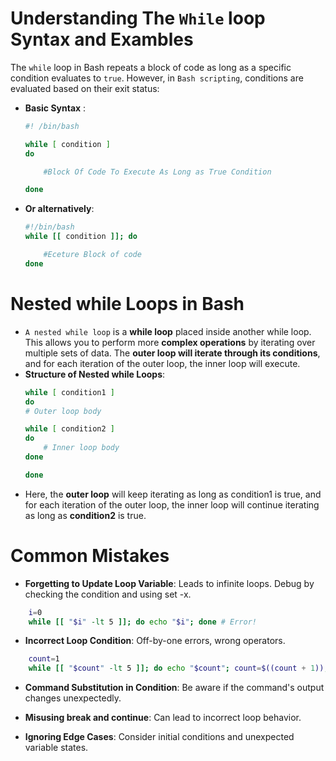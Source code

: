 # Understanding The `While` loop Syntax and Exambles

The `while` loop in Bash repeats a block of code as long as a specific condition evaluates to `true`. However, in `Bash scripting`, conditions are evaluated based on their exit status:

- **Basic Syntax** :
    ```bash
    #! /bin/bash

    while [ condition ]
    do

        #Block Of Code To Execute As Long as True Condition

    done
    ```

- **Or alternatively**:

    ```bash
    #!/bin/bash
    while [[ condition ]]; do

        #Eceture Block of code
    done
    ```
#


# Nested while Loops in Bash

- `A nested while loop` is a **while loop** placed inside another while loop. This allows you to perform more **complex operations** by iterating over multiple sets of data. The **outer loop will iterate through its conditions**, and for each iteration of the outer loop, the inner loop will execute.
- **Structure of Nested while Loops**:
    ```bash
    while [ condition1 ]
    do
    # Outer loop body

    while [ condition2 ]
    do
        # Inner loop body
    done

    done
    ```
- Here, the **outer loop** will keep iterating as long as condition1 is true, and for each iteration of the outer loop, the inner loop will continue iterating as long as **condition2** is true.


# Common Mistakes

- **Forgetting to Update Loop Variable**: Leads to infinite loops. Debug by checking the condition and using set -x.
```bash
    i=0
    while [[ "$i" -lt 5 ]]; do echo "$i"; done # Error!
```
- **Incorrect Loop Condition**: Off-by-one errors, wrong operators.

```bash
    count=1
    while [[ "$count" -lt 5 ]]; do echo "$count"; count=$((count + 1)); done # Runs 4 times
```

- **Command Substitution in Condition**: Be aware if the command's output changes unexpectedly.

- **Misusing break and continue**: Can lead to incorrect loop behavior.

- **Ignoring Edge Cases**: Consider initial conditions and unexpected variable states.
